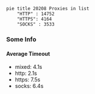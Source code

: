 
```mermaid
pie title 20208 Proxies in list
    "HTTP" : 14752
    "HTTPS": 4164
    "SOCKS" : 3533
```

### Some Info
#### Average Timeout

- mixed: 4.1s
- http: 2.1s
- https: 7.5s
- socks: 6.4s